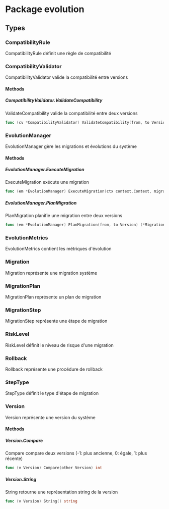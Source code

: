 # Package evolution

## Types

### CompatibilityRule

CompatibilityRule définit une règle de compatibilité


### CompatibilityValidator

CompatibilityValidator valide la compatibilité entre versions


#### Methods

##### CompatibilityValidator.ValidateCompatibility

ValidateCompatibility valide la compatibilité entre deux versions


```go
func (cv *CompatibilityValidator) ValidateCompatibility(from, to Version) (bool, []string, error)
```

### EvolutionManager

EvolutionManager gère les migrations et évolutions du système


#### Methods

##### EvolutionManager.ExecuteMigration

ExecuteMigration exécute une migration


```go
func (em *EvolutionManager) ExecuteMigration(ctx context.Context, migration Migration) error
```

##### EvolutionManager.PlanMigration

PlanMigration planifie une migration entre deux versions


```go
func (em *EvolutionManager) PlanMigration(from, to Version) (*MigrationPlan, error)
```

### EvolutionMetrics

EvolutionMetrics contient les métriques d'évolution


### Migration

Migration représente une migration système


### MigrationPlan

MigrationPlan représente un plan de migration


### MigrationStep

MigrationStep représente une étape de migration


### RiskLevel

RiskLevel définit le niveau de risque d'une migration


### Rollback

Rollback représente une procédure de rollback


### StepType

StepType définit le type d'étape de migration


### Version

Version représente une version du système


#### Methods

##### Version.Compare

Compare compare deux versions (-1: plus ancienne, 0: égale, 1: plus récente)


```go
func (v Version) Compare(other Version) int
```

##### Version.String

String retourne une représentation string de la version


```go
func (v Version) String() string
```

